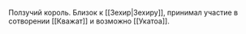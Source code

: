 
Ползучий король. Близок к [[Зехир|Зехиру]], принимал участие в сотворении [[Кважат]] и возможно [[Укатоа]].